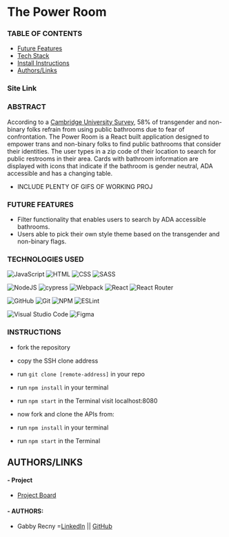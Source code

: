 # The Power Room

### TABLE OF CONTENTS
- [Future Features](#future-features)
- [Tech Stack](#technologies-used)
- [Install Instructions](#instructions)
- [Authors/Links](#authorslinks)

### Site Link

### ABSTRACT
According to a [Cambridge University Survey](https://www.cambridge.org/core/journals/behavioural-public-policy/article/genderneutral-bathroom-a-new-frame-and-some-nudges/C6CDCA42BAEBCE684B243EB9773A771C), 58% of transgender and non-binary folks refrain from using public bathrooms due to fear of confrontation. The Power Room is a React built application designed to empower trans and non-binary folks to find public bathrooms that consider their identities. The user types in a zip code of their location to search for public restrooms in their area. Cards with bathroom information are displayed with icons that indicate if the bathroom is gender neutral, ADA accessible and has a changing table. 

- INCLUDE PLENTY OF GIFS OF WORKING PROJ

### FUTURE FEATURES
- Filter functionality that enables users to search by ADA accessible bathrooms. 
- Users able to pick their own style theme based on the transgender and non-binary flags. 

### TECHNOLOGIES USED 
![JavaScript](https://img.shields.io/badge/JavaScript-F7DF1E?style=for-the-badge&logo=javascript&logoColor=black)
![HTML](https://img.shields.io/badge/HTML5-E34F26?style=for-the-badge&logo=html5&logoColor=white)
![CSS](https://img.shields.io/badge/CSS3-1572B6?style=for-the-badge&logo=css3&logoColor=white)
![SASS](https://img.shields.io/badge/Sass-CC6699?style=for-the-badge&logo=sass&logoColor=white)

![NodeJS](https://img.shields.io/badge/node.js-6DA55F?style=for-the-badge&logo=node.js&logoColor=white)
![cypress](https://img.shields.io/badge/-cypress-%23E5E5E5?style=for-the-badge&logo=cypress&logoColor=058a5e)
![Webpack](https://img.shields.io/badge/Webpack-8DD6F9?style=for-the-badge&logo=Webpack&logoColor=white)
![React](https://img.shields.io/badge/react-%2320232a.svg?style=for-the-badge&logo=react&logoColor=%2361DAFB)
![React Router](https://img.shields.io/badge/React_Router-CA4245?style=for-the-badge&logo=react-router&logoColor=white)

![GitHub](https://img.shields.io/badge/github-%23121011.svg?style=for-the-badge&logo=github&logoColor=white)
![Git](https://img.shields.io/badge/git-%23F05033.svg?style=for-the-badge&logo=git&logoColor=white)
![NPM](https://img.shields.io/badge/NPM-%23000000.svg?style=for-the-badge&logo=npm&logoColor=white)
![ESLint](https://img.shields.io/badge/ESLint-4B3263?style=for-the-badge&logo=eslint&logoColor=white)

![Visual Studio Code](https://img.shields.io/badge/Visual%20Studio%20Code-0078d7.svg?style=for-the-badge&logo=visual-studio-code&logoColor=white)
![Figma](https://img.shields.io/badge/figma-%23F24E1E.svg?style=for-the-badge&logo=figma&logoColor=white)

### INSTRUCTIONS
- fork the repository
- copy the SSH clone address
- run ```git clone [remote-address]``` in your repo
- run ```npm install``` in your terminal
- run ```npm start``` in the Terminal visit localhost:8080

- now fork and clone the APIs from: 
- run ```npm install``` in your terminal
- run ```npm start``` in the Terminal

## AUTHORS/LINKS

#### - Project
- [Project Board](https://github.com/Gabby-Recny/power-room/projects/1)

#### - AUTHORS:
- Gabby Recny =[LinkedIn](https://www.linkedin.com/in/gabbyrecny/) || [GitHub](https://github.com/Gabby-Recny)
